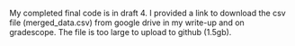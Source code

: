 My completed final code is in draft 4. I provided a link to download the csv file (merged_data.csv) from google drive in my write-up and on gradescope. The file is too large to upload to github (1.5gb). 
